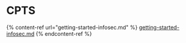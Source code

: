 # CPTS



{% content-ref url="getting-started-infosec.md" %}
[getting-started-infosec.md](getting-started-infosec.md)
{% endcontent-ref %}
